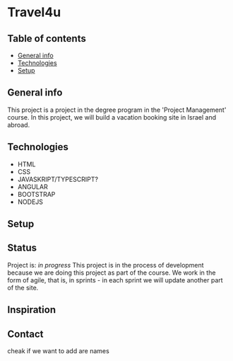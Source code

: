 # Travel4u
## Table of contents
* [General info](#general-info)
* [Technologies](#technologies)
* [Setup](#setup)
## General info
This project is a project in the degree program in the 'Project Management' course. In this project, we will build a vacation booking site in Israel and abroad.
## Technologies
* HTML
* CSS
* JAVASKRIPT/TYPESCRIPT?
* ANGULAR
* BOOTSTRAP
* NODEJS
## Setup

## Status
Project is: _in progress_
This project is in the process of development because we are doing this project as part of the course. We work in the form of agile, that is, in sprints - in each sprint we will update another part of the site.
## Inspiration

## Contact
cheak if we want to add are names
